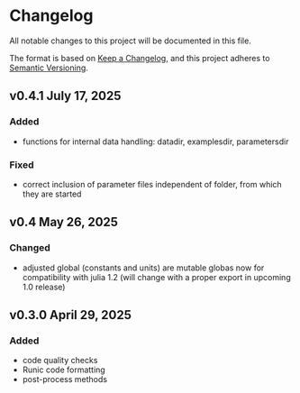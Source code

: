 # Changelog


All notable changes to this project will be documented in this file.

The format is based on [Keep a Changelog](https://keepachangelog.com/en/1.1.0/),
and this project adheres to [Semantic Versioning](https://semver.org/spec/v2.0.0.html).


## v0.4.1 July 17, 2025

### Added
  - functions for internal data handling: datadir, examplesdir, parametersdir
### Fixed
  - correct inclusion of parameter files independent of folder, from which they are started

## v0.4 May 26, 2025

### Changed
  - adjusted global (constants and units) are mutable globas now for compatibility with julia 1.2 (will change with a proper export in upcoming 1.0 release)


## v0.3.0 April 29, 2025

### Added
  - code quality checks
  - Runic code formatting
  - post-process methods
